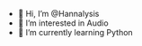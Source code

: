 - 👋 Hi, I’m @Hannalysis
- 👀 I’m interested in Audio
- 🌱 I’m currently learning Python

<!---
Hannalysis/Hannalysis is a ✨ special ✨ repository because its `README.md` (this file) appears on your GitHub profile.
You can click the Preview link to take a look at your changes.
--->
